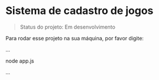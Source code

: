 # Sistema de cadastro de jogos

> Status do projeto: Em desenvolvimento

Para rodar esse projeto na sua máquina, por favor digite:

...

node app.js

...
